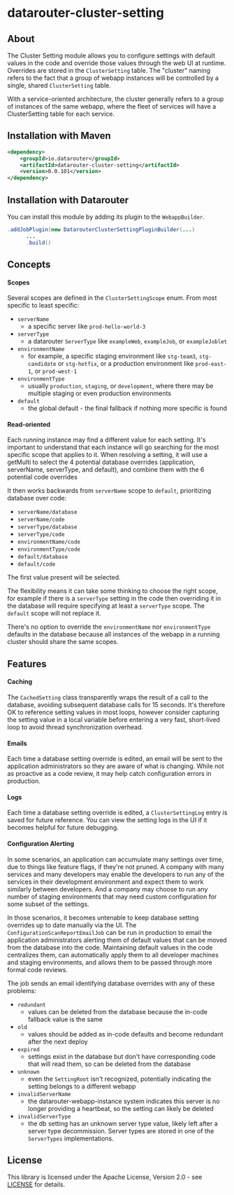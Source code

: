 # datarouter-cluster-setting

## About

The Cluster Setting module allows you to configure settings with default values in the code and override those values
through the web UI at runtime.  Overrides are stored in the `ClusterSetting` table.  The "cluster" naming refers to the 
fact that a group of webapp instances will be controlled by a single, shared `ClusterSetting` table.

With a service-oriented architecture, the cluster generally refers to a group of instances of the
same webapp, where the fleet of services will have a ClusterSetting table for each service.

## Installation with Maven

```xml
<dependency>
	<groupId>io.datarouter</groupId>
	<artifactId>datarouter-cluster-setting</artifactId>
	<version>0.0.101</version>
</dependency>
```

## Installation with Datarouter

You can install this module by adding its plugin to the `WebappBuilder`.

```java
.addJobPlugin(new DatarouterClusterSettingPluginBuilder(...)
      ...
      .build()
```

## Concepts

#### Scopes

Several scopes are defined in the `ClusterSettingScope` enum.  From most specific to least specific:

- `serverName`
  - a specific server like `prod-hello-world-3`
- `serverType`
  - a datarouter `ServerType` like `exampleWeb`, `exampleJob`, or `exampleJoblet`
- `environmentName`
  - for example, a specific staging environment like `stg-team3`, `stg-candidate` or `stg-hotfix`, or a production
  environment like `prod-east-1`, or `prod-west-1`
- `environmentType`
  - usually `production`, `staging`, or `development`, where there may be multiple staging or even production 
  environments
- `default`
  - the global default - the final fallback if nothing more specific is found

#### Read-oriented

Each running instance may find a different value for each setting.  It's important to understand that each instance
will go searching for the most specific scope that applies to it.  When resolving a setting, it will use a getMulti
to select the 4 potential database overrides (application, serverName, serverType, and default), and combine them with
the 6 potential code overrides

It then works backwards from `serverName` scope to `default`, prioritizing database over code:

- `serverName/database`
- `serverName/code`
- `serverType/database`
- `serverType/code`
- `environmentName/code`
- `environmentType/code`
- `default/database`
- `default/code`

The first value present will be selected.

The flexibility means it can take some thinking to choose the right scope, for
example if there is a `serverType` setting in the code then overriding it in the database will require specifying
at least a `serverType` scope.  The `default` scope will not replace it.

There's no option to override the `environmentName` nor `environmentType` defaults in the 
database because all instances of the webapp in a running cluster should share the same scopes.

## Features

#### Caching

The `CachedSetting` class transparently wraps the result of a call to the database, avoiding subsequent database calls 
for 15 seconds. It's therefore OK to reference setting values in most loops, however consider capturing the setting 
value in a local variable before entering a very fast, short-lived loop to avoid thread synchronization overhead.

#### Emails

Each time a database setting override is edited, an email will be sent to the application administrators so they are
aware of what is changing.  While not as proactive as a code review, it may help catch configuration errors in
production.

#### Logs

Each time a database setting override is edited, a `ClusterSettingLog` entry is saved for future reference.  You can 
view the setting logs in the UI if it becomes helpful for future debugging.

#### Configuration Alerting

In some scenarios, an application can accumulate many settings over time, due to things like feature flags, if they're
not pruned.  A company with many services and many developers may enable the developers to run any of the services in 
their development environment and expect them to work similarly between developers.  And a company may choose to run any
number of staging environments that may need custom configuration for some subset of the settings.

In those scenarios, it becomes untenable to keep database setting overrides up to date manually via the UI.  The
`ConfigurationScanReportEmailJob` can be run in production to email the application administrators alerting them of
default values that can be moved from the database into the code.  Maintaining default values in the code centralizes
them, can automatically apply them to all developer machines and staging environments, and allows them to be passed
through more formal code reviews.

The job sends an email identifying database overrides with any of these problems:

- `redundant`
  - values can be deleted from the database because the in-code fallback value is the same
- `old`
  - values should be added as in-code defaults and become redundant after the next deploy
- `expired`
  - settings exist in the database but don't have corresponding code that will read them, so can be deleted from the
  database
- `unknown`
  - even the `SettingRoot` isn't recognized, potentially indicating the setting belongs to a different webapp
- `invalidServerName`
  - the datarouter-webapp-instance system indicates this server is no longer providing a heartbeat, so the setting can
  likely be deleted
- `invalidServerType`
  - the db setting has an unknown server type value, likely left after a server type decommission. Server
  types are stored in one of the `ServerTypes` implementations.

## License

This library is licensed under the Apache License, Version 2.0 - see [LICENSE](../LICENSE) for details.
